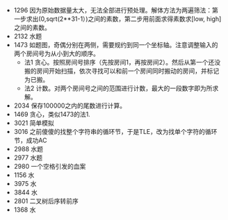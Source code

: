* 1296 因为原始数据量太大，无法全部进行预处理。解体方法为两遍筛法：第一步求出(0,sqrt(2**31-1）)之间的素数，第二步用前面求得素数求[low, high]之间的素数。
* 2132 水题
* 1473 如题图，奇偶分别在两侧，需要规约到同一个坐标轴。注意调整输入的两个房间号为从小到大的顺序。
	* 法1 贪心。按照房间号排序（先按房间1，再按房间2）。然后从第一个还没搬的房间开始扫描，依次寻找可以和前一个房间同时搬动的房间，并标记为已搬。
	* 法2 计数。对两个房间号之间的范围进行计数，最大的一段数字即为所求解。
* 2034 保存100000之内的尾数进行计算。
* 1469 贪心，类似1473的法1.
* 3021 简单模拟
* 3016 之前傻傻的找整个字符串的循环节，于是TLE，改为找单个字符的循环节，成功AC
* 2988 水题
* 2977 水题
* 2980 一个空格引发的血案
* 1156 水
* 3975 水
* 3844 水
* 2801 二叉树后序转前序
* 1368 水
